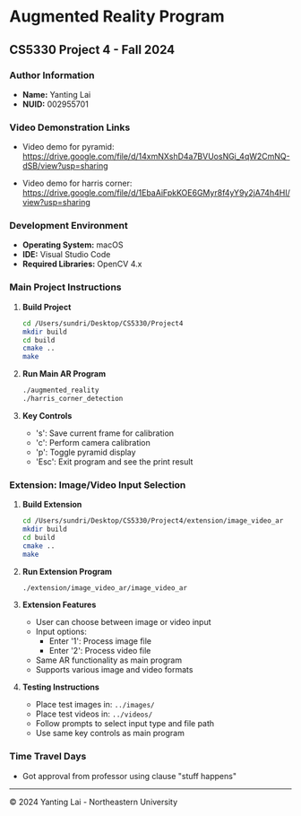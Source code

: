 # Augmented Reality Program
## CS5330 Project 4 - Fall 2024

### Author Information
- **Name:** Yanting Lai
- **NUID:** 002955701

### Video Demonstration Links
- Video demo for pyramid:
https://drive.google.com/file/d/14xmNXshD4a7BVUosNGi_4qW2CmNQ-dSB/view?usp=sharing

- Video demo for harris corner:
https://drive.google.com/file/d/1EbaAiFpkKOE6GMyr8f4yY9y2jA74h4HI/view?usp=sharing

### Development Environment
- **Operating System:** macOS
- **IDE:** Visual Studio Code
- **Required Libraries:** OpenCV 4.x

### Main Project Instructions

1. **Build Project**
   ```bash
   cd /Users/sundri/Desktop/CS5330/Project4
   mkdir build
   cd build
   cmake ..
   make
   ```

2. **Run Main AR Program**
   ```bash
   ./augmented_reality
   ./harris_corner_detection
   ```

3. **Key Controls**
   - 's': Save current frame for calibration
   - 'c': Perform camera calibration
   - 'p': Toggle pyramid display
   - 'Esc': Exit program and see the print result

### Extension: Image/Video Input Selection

1. **Build Extension**
   ```bash
   cd /Users/sundri/Desktop/CS5330/Project4/extension/image_video_ar
   mkdir build
   cd build
   cmake ..
   make
   ```

2. **Run Extension Program**
   ```bash
   ./extension/image_video_ar/image_video_ar
   ```

3. **Extension Features**
   - User can choose between image or video input
   - Input options:
     - Enter '1': Process image file
     - Enter '2': Process video file
   - Same AR functionality as main program
   - Supports various image and video formats

4. **Testing Instructions**
   - Place test images in: `../images/`
   - Place test videos in: `../videos/`
   - Follow prompts to select input type and file path
   - Use same key controls as main program

### Time Travel Days
- Got approval from professor using clause "stuff happens"

---
© 2024 Yanting Lai - Northeastern University
